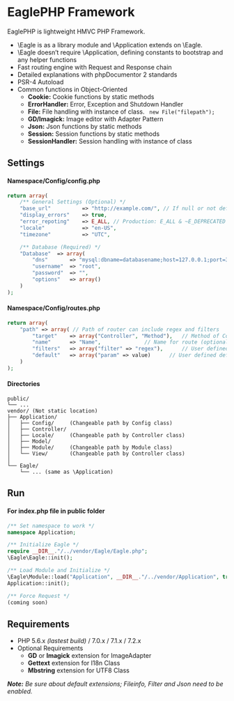 # EaglePHP Framework

EaglePHP is lightweight HMVC PHP Framework.

* \Eagle is as a library module and \Application extends on \Eagle.
* \Eagle doesn’t require \Application, defining constants to bootstrap and any helper functions
* Fast routing engine with Request and Response chain
* Detailed explanations with phpDocumentor 2 standards
* PSR-4 Autoload
* Common functions in Object-Oriented
	* **Cookie:** Cookie functions by static methods
	* **ErrorHandler:** Error, Exception and Shutdown Handler
	* **File:** File handling with instance of class. ``` new File("filepath");```
	* **GD/Imagick:** Image editor with Adapter Pattern
	* **Json:** Json functions by static methods
	* **Session:** Session functions by static methods
	* **SessionHandler:** Session handling with instance of class


## Settings

#### Namespace/Config/config.php

```PHP
return array(
	/** General Settings (Optional) */
	"base_url"			=> "http://example.com/", // If null or not defined then auto detect
	"display_errors"	=> true,
	"error_repoting"	=> E_ALL, // Production: E_ALL & ~E_DEPRECATED & ~E_STRICT
	"locale"			=> "en-US",
	"timezone"			=> "UTC",

	/** Database (Required) */
	"Database"	=> array(
		"dns"		=> "mysql:dbname=databasename;host=127.0.0.1;port=3306;charset=utf8",
		"username"	=> "root",
		"password"	=> "",
		"options"	=> array()
	)
);
```
#### Namespace/Config/routes.php

```PHP
return array(
	"path" => array( // Path of router can include regex and filters
		"target"	=> array("Controller", "Method"),	// Method of Controller
		"name"		=> "Name",				// Name for route (optional)
		"filters"	=> array("filter" => "regex"),		// User defined filters (optional)
		"default"	=> array("param" => value)		// User defined default parameters (optional)
	)
);
```

#### Directories

```
public/
└── ...
vendor/	(Not static location)
├── Application/
│   ├── Config/		(Changeable path by Config class)
│   ├── Controller/
│   ├── Locale/		(Changeable path by Controller class)
│   ├── Model/
│   ├── Module/		(Changeable path by Module class)
│   └── View/		(Changeable path by Controller class)
│
└── Eagle/
    └── ... (same as \Application)
```


## Run

#### For index.php file in public folder

```PHP
/** Set namespace to work */
namespace Application;

/** Initialize Eagle */
require __DIR__."/../vendor/Eagle/Eagle.php";
\Eagle\Eagle::init();

/** Load Module and Initialize */
\Eagle\Module::load("Application", __DIR__."/../vendor/Application", true);
Application::init();

/** Force Request */
(coming soon)
```


## Requirements

* PHP 5.6.x *(lastest build)* / 7.0.x / 7.1.x / 7.2.x
* Optional Requirements
	* **GD** or **Imagick** extension for ImageAdapter
	* **Gettext** extension for I18n Class
	* **Mbstring** extension for UTF8 Class

*__Note:__ Be sure about default extensions; Fileinfo, Filter and Json need to be enabled.*
